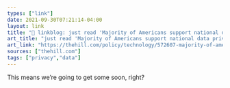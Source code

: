 ```yaml
---
types: ["link"]
date: 2021-09-30T07:21:14-04:00
layout: link
title: "🔗 linkblog: just read 'Majority of Americans support national data privacy standards: poll | TheHill'"
art_title: "just read 'Majority of Americans support national data privacy standards: poll | TheHill"
art_link: "https://thehill.com/policy/technology/572607-majority-of-americans-support-national-data-privacy-standards-poll"
sources: ["thehill.com"]
tags: ["privacy","data"]
---
```

This means we’re going to get some soon, right?
